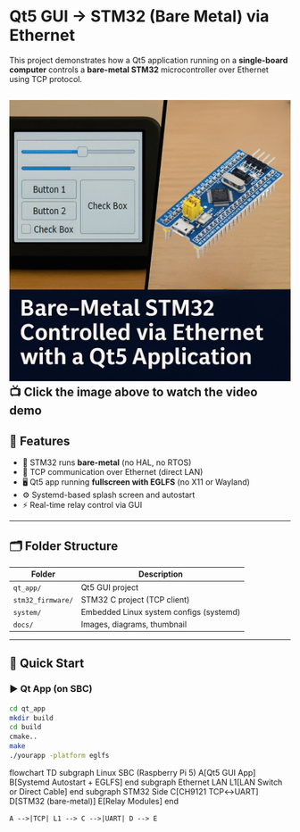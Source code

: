 # Qt5 GUI → STM32 (Bare Metal) via Ethernet

This project demonstrates how a Qt5 application running on a **single-board computer** controls a **bare-metal STM32** microcontroller over Ethernet using TCP protocol.

[![Watch the demo](docs/thumbnail.png)](https://youtube.com/shorts/BL4TQFjsRmY?si=G8JpCt_BM3iExTb5)
📺 **Click the image above to watch the video demo**
---

## 🔧 Features

- 🧱 STM32 runs **bare-metal** (no HAL, no RTOS)
- 📶 TCP communication over Ethernet (direct LAN)
- 🖥 Qt5 app running **fullscreen with EGLFS** (no X11 or Wayland)
- ⚙️ Systemd-based splash screen and autostart
- ⚡️ Real-time relay control via GUI

---

## 🗂 Folder Structure

| Folder            | Description                             |
|-------------------|-----------------------------------------|
| `qt_app/`         | Qt5 GUI project                         |
| `stm32_firmware/` | STM32 C project (TCP client)            |
| `system/`         | Embedded Linux system configs (systemd) |
| `docs/`           | Images, diagrams, thumbnail             |

---

## 🚀 Quick Start

### ▶️ Qt App (on SBC)
```bash
cd qt_app
mkdir build
cd build
cmake.. 
make
./yourapp -platform eglfs
```
flowchart TD
    subgraph Linux SBC (Raspberry Pi 5)
        A[Qt5 GUI App]
        B[Systemd Autostart + EGLFS]
    end
    subgraph Ethernet LAN
        L1[LAN Switch or Direct Cable]
    end
    subgraph STM32 Side
        C[CH9121 TCP↔UART]
        D[STM32 (bare-metal)]
        E[Relay Modules]
    end

    A -->|TCP| L1 --> C -->|UART| D --> E

